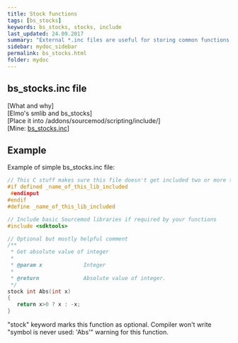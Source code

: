 ```yaml
---
title: Stock functions
tags: [bs_stocks]
keywords: bs_stocks, stocks, include
last_updated: 24.09.2017
summary: "External *.inc files are useful for storing common functions and simplifying plugin's code"
sidebar: mydoc_sidebar
permalink: bs_stocks.html
folder: mydoc
---
```


## bs_stocks.inc file

[What and why]<br>
[Elmo's smlib and bs_stocks]<br>
[Place it into /addons/sourcemod/scripting/include/]<br>
[Mine: <a href="https://github.com/DiretideCandy/Blade-Symphony-Plugin-Examples/blob/master/addons/sourcemod/scripting/include/bs_stocks.inc">bs_stocks.inc</a>]

## Example

Example of simple bs_stocks.inc file:

```c
// This C stuff makes sure this file doesn't get included two or more times
#if defined _name_of_this_lib_included
 #endinput
#endif
#define _name_of_this_lib_included

// Include basic Sourcemod libraries if required by your functions
#include <sdktools>

// Optional but mostly helpful comment
/**
 * Get absolute value of integer
 *
 * @param x				Integer
 *
 * @return				Absolute value of integer. 
 */
stock int Abs(int x)
{
   return x>0 ? x : -x;
}
```

"stock" keyword marks this function as optional. Compiler won't write "symbol is never used: 'Abs'" warning for this function.
